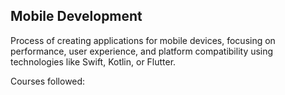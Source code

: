 ## Mobile Development

Process of creating applications for mobile devices, focusing on performance, user experience, and platform compatibility using technologies like Swift, Kotlin, or Flutter.

Courses followed:
